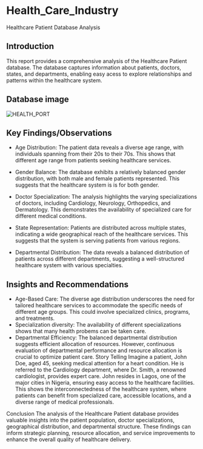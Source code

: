 # Health_Care_Industry
Healthcare Patient Database Analysis
## Introduction
This report provides a comprehensive analysis of the Healthcare Patient database. The database captures information about patients, doctors, states, and departments, enabling easy acess to explore relationships and patterns within the healthcare system.
## Database image
![HEALTH_PORT](https://github.com/user-attachments/assets/ef0ee033-47fb-4793-8822-a71ee5ea6329)

## Key Findings/Observations
- Age Distribution: The patient data reveals a diverse age range, with individuals spanning from their 20s to their 70s. This shows that different age range from patients seeking healthcare services.

- Gender Balance: The database exhibits a relatively balanced gender distribution, with both male and female patients represented. This suggests that the healthcare system is is for both gender.

- Doctor Specialization: The analysis highlights the varying specializations of doctors, including Cardiology, Neurology, Orthopedics, and Dermatology. This demonstrates the availability of specialized care for different medical conditions.

- State Representation: Patients are distributed across multiple states, indicating a wide geographical reach of the healthcare services. This suggests that the system is serving patients from various regions.

- Departmental Distribution: The data reveals a balanced distribution of patients across different departments, suggesting a well-structured healthcare system with various specialties.

## Insights and Recommendations
- Age-Based Care: The diverse age distribution underscores the need for tailored healthcare services to accommodate the specific needs of different age groups. This could involve specialized clinics, programs, and treatments.
- Specialization diversity: The availability of different specializations shows that many health probems can be taken care. 
- Departmental Efficiency: The balanced departmental distribution suggests efficient allocation of resources. However, continuous evaluation of departmental performance and resource allocation is crucial to optimize patient care.
Story Telling
Imagine a patient, John Doe, aged 45, seeking medical attention for a heart condition. He is referred to the Cardiology department, where Dr. Smith, a renowned cardiologist, provides expert care. John resides in Lagos, one of the major cities in Nigeria, ensuring easy access to the healthcare facilities.
This shows the interconnectedness of the healthcare system, where patients can benefit from specialized care, accessible locations, and a diverse range of medical professionals.

Conclusion
The analysis of the Healthcare Patient database provides valuable insights into the patient population, doctor specializations, geographical distribution, and departmental structure. These findings can inform strategic planning, resource allocation, and service improvements to enhance the overall quality of healthcare delivery.

